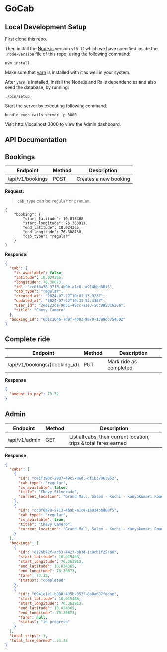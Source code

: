 # GoCab

## Local Development Setup

First clone this repo.

Then install the [Node.js](https://nodejs.org/) version `v18.12` which we have
specified inside the `.node-version` file of this repo, using the following
command:

```
nvm install
```

Make sure that [yarn](https://yarnpkg.com/) is installed with it as well in your
system.

After `yarn` is installed, install the Node.js and Rails dependencies and also
seed the database, by running:

```
./bin/setup
```

Start the server by executing following command.

```
bundle exec rails server -p 3000
```

Visit http://localhost:3000 to view the Admin dashboard.

## API Documentation

## Bookings

| Endpoint         | Method | Description           |
| ---------------- | ------ | --------------------- |
| /api/v1/bookings | POST   | Creates a new booking |

**Request:**

> `cab_type` can be `regular` or `premium`.

```
{
    "booking": {
        "start_latitude": 10.015468,
        "start_longitude": 76.363913,
        "end_latitude": 10.024365,
        "end_longitude": 76.308730,
        "cab_type": "regular"
    }
}
```

**Response:**

```json
{
  "cab": {
    "is_available": false,
    "latitude": 10.024365,
    "longitude": 76.30873,
    "id": "cc0f6a78-9713-4b9b-a1c8-1a914bbd88f5",
    "cab_type": "regular",
    "created_at": "2024-07-22T10:01:13.923Z",
    "updated_at": "2024-07-22T10:33:33.430Z",
    "user_id": "2ee123de-9051-48cc-a3e3-50c0953c620a",
    "title": "Chevy Camero"
  },
  "booking_id": "6b1c3646-7d9f-4083-9879-1399dc754602"
}
```

## Complete ride

| Endpoint                      | Method | Description            |
| ----------------------------- | ------ | ---------------------- |
| /api/v1/bookings/{booking_id} | PUT    | Mark ride as completed |

**Response**

```json
{
  "amount_to_pay": 73.32
}
```

## Admin

| Endpoint      | Method | Description                                                       |
| ------------- | ------ | ----------------------------------------------------------------- |
| /api/v1/admin | GET    | List all cabs, their current location, trips & total fares earned |

**Response**

```json
{
  "cabs": [
    {
      "id": "ce1f190c-2807-49c5-86d1-df1b37063952",
      "cab_type": "regular",
      "is_available": false,
      "title": "Chevy Silverado",
      "current_location": "Grand Mall, Salem - Kochi - Kanyakumari Road, Edappally, Edapally - 682024, KL, India"
    },
    {
      "id": "cc0f6a78-9713-4b9b-a1c8-1a914bbd88f5",
      "cab_type": "regular",
      "is_available": true,
      "title": "Chevy Camero",
      "current_location": "Grand Mall, Salem - Kochi - Kanyakumari Road, Edappally, Edapally - 682024, KL, India"
    }
  ],
  "bookings": [
    {
      "id": "8126b72f-ac53-4427-bb3d-1c9cb1f25ab8",
      "start_latitude": 10.015468,
      "start_longitude": 76.363913,
      "end_latitude": 10.024365,
      "end_longitude": 76.30873,
      "fare": 73.32,
      "status": "completed"
    },
    {
      "id": "6941e1e1-b880-495b-8537-8a0a687fedae",
      "start_latitude": 10.015468,
      "start_longitude": 76.363913,
      "end_latitude": 10.024365,
      "end_longitude": 76.30873,
      "fare": null,
      "status": "in_progress"
    }
  ],
  "total_trips": 1,
  "total_fare_earned": 73.32
}
```
